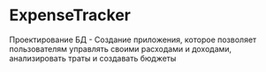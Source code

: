 # ExpenseTracker
Проектирование БД - Создание приложения, которое позволяет пользователям управлять своими расходами и доходами, анализировать траты и создавать бюджеты
